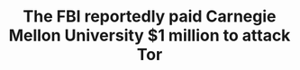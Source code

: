 ---
categories: all_articles articles
provider_display: "www.theverge.com"
provider_name: "www.theverge.com"
favicon_url: https://cdn0.vox-cdn.com/images/verge/favicon.vc44a54f.ico
title: "The FBI reportedly paid Carnegie Mellon University $1 million to attack Tor"
published: 2015-11-12T04:26:05
source: http://www.theverge.com/2015/11/11/9719098/fbi-reportedly-paid-1-million-carnegie-mellon-tor
thumbnail: https://cdn3.vox-cdn.com/thumbor/jV594xPuph9zgpc3PXgdIbqUmn8=/0x57:1100x676/1600x900/cdn0.vox-cdn.com/uploads/chorus_image/image/47643523/tor1_2040.0.jpg
---